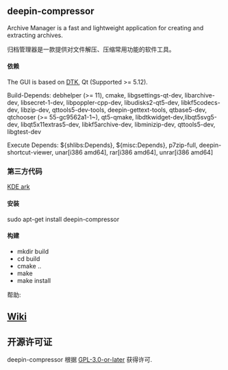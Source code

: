 ## deepin-compressor

Archive Manager is a fast and lightweight application for creating and extracting archives.

归档管理器是一款提供对文件解压、压缩常用功能的软件工具。

#### 依赖

The GUI is based on [DTK](https://github.com/linuxdeepin/dtkwidget), Qt (Supported >= 5.12).

Build-Depends:
debhelper (>= 11), cmake, libgsettings-qt-dev, libarchive-dev, libsecret-1-dev, libpoppler-cpp-dev, libudisks2-qt5-dev, libkf5codecs-dev, libzip-dev, qttools5-dev-tools, deepin-gettext-tools, qtbase5-dev, qtchooser (>= 55-gc9562a1-1~), qt5-qmake, libdtkwidget-dev,libqt5svg5-dev, libqt5x11extras5-dev, libkf5archive-dev, libminizip-dev, qttools5-dev, libgtest-dev

Execute Depends:
${shlibs:Depends}, ${misc:Depends}, p7zip-full, deepin-shortcut-viewer, unar[i386 amd64], rar[i386 amd64], unrar[i386 amd64]

### 第三方代码

[KDE ark](https://github.com/kde/ark)

#### 安装

sudo apt-get install deepin-compressor

#### 构建

- mkdir build
- cd build
- cmake ..
- make
- make install

帮助:

## [Wiki](http://gitlab01.archermind.com/amt_SY/compressor/wikis/home)

## 开源许可证
deepin-compressor 根据 [GPL-3.0-or-later](LICENSE) 获得许可.
